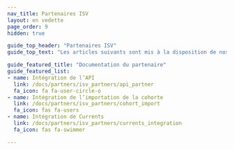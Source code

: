 ```yaml
---
nav_title: Partenaires ISV
layout: en vedette
page_order: 9
hidden: true

guide_top_header: "Partenaires ISV"
guide_top_text: "Les articles suivants sont mis à la disposition de nos partenaires ISV Alloys pour qu’ils s’y réfèrent lors du développement d’une intégration commerciale avec la plateforme Braze. Consultez votre document d’intégration partenaire correspondant pour commencer !"

guide_featured_title: "Documentation du partenaire"
guide_featured_list:
- name: Intégration de l’API
  link: /docs/partners/isv_partners/api_partner
  fa_icon: fa fa-user-circle-o
- name: Intégration de l’importation de la cohorte
  link: /docs/partners/isv_partners/cohort_import
  fa_icon: fas fa-users
- name: Intégration de Currents
  link: /docs/partners/isv_partners/currents_integration
  fa_icon: fas fa-swimmer

---
```

<br><br>
